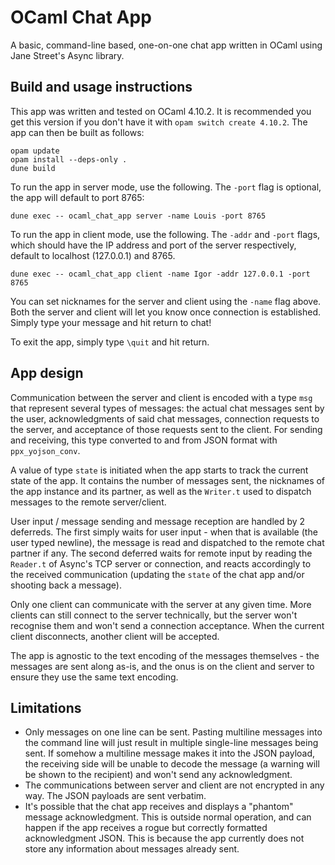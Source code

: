 # OCaml Chat App

A basic, command-line based, one-on-one chat app written in OCaml using Jane Street's Async library.


## Build and usage instructions

This app was written and tested on OCaml 4.10.2. It is recommended you get this version if you don't have it with `opam switch create 4.10.2`. The app can then be built as follows:

```
opam update
opam install --deps-only .
dune build
```

To run the app in server mode, use the following. The `-port` flag is optional, the app will default to port 8765:

```
dune exec -- ocaml_chat_app server -name Louis -port 8765
```

To run the app in client mode, use the following. The `-addr` and `-port` flags, which should have the IP address and port of the server respectively, default to localhost (127.0.0.1) and 8765.

```
dune exec -- ocaml_chat_app client -name Igor -addr 127.0.0.1 -port 8765
```

You can set nicknames for the server and client using the `-name` flag above. Both the server and client will let you know once connection is established. Simply type your message and hit return to chat!

To exit the app, simply type `\quit` and hit return.


## App design

Communication between the server and client is encoded with a type `msg` that represent several types of messages: the actual chat messages sent by the user, acknowledgments of said chat messages, connection requests to the server, and acceptance of those requests sent to the client. For sending and receiving, this type converted to and from JSON format with `ppx_yojson_conv`.

A value of type `state` is initiated when the app starts to track the current state of the app. It contains the number of messages sent, the nicknames of the app instance and its partner, as well as the `Writer.t` used to dispatch messages to the remote server/client.

User input / message sending and message reception are handled by 2 deferreds. The first simply waits for user input - when that is available (the user typed newline), the message is read and dispatched to the remote chat partner if any. The second deferred waits for remote input by reading the `Reader.t` of Async's TCP server or connection, and reacts accordingly to the received communication (updating the `state` of the chat app and/or shooting back a message).

Only one client can communicate with the server at any given time. More clients can still connect to the server technically, but the server won't recognise them and won't send a connection acceptance. When the current client disconnects, another client will be accepted.

The app is agnostic to the text encoding of the messages themselves - the messages are sent along as-is, and the onus is on the client and server to ensure they use the same text encoding.

## Limitations

- Only messages on one line can be sent. Pasting multiline messages into the command line will just result in multiple single-line messages being sent. If somehow a multiline message makes it into the JSON payload, the receiving side will be unable to decode the message (a warning will be shown to the recipient) and won't send any acknowledgment.
- The communications between server and client are not encrypted in any way. The JSON payloads are sent verbatim.
- It's possible that the chat app receives and displays a "phantom" message acknowledgment. This is outside normal operation, and can happen if the app receives a rogue but correctly formatted acknowledgment JSON. This is because the app currently does not store any information about messages already sent.